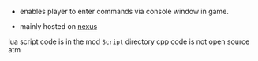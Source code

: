 * enables player to enter commands via console window in game.

* mainly hosted on [nexus](https://www.nexusmods.com/manorlords/mods/203)

lua script code is in the mod `Script` directory
cpp code is not open source atm
